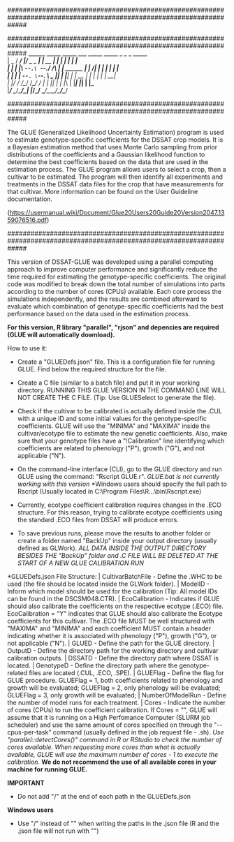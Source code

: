 #####################################################################################################################

#####################################################################################################################
                        ______  _____ _____  ___ _____            _____  _     _   _ _____                       
                        |  _  \/  ___/  ___|/ _ \_   _|          |  __ \| |   | | | |  ___|                      
                        | | | |\ `--.\ `--./ /_\ \| |    ______  | |  \/| |   | | | | |__                        
                        | | | | `--. \`--. \  _  || |   |______| | | __ | |   | | | |  __|                       
                        | |/ / /\__/ /\__/ / | | || |            | |_\ \| |___| |_| | |___                       
                        |___/  \____/\____/\_| |_/\_/             \____/\_____/\___/\____/                       
                                    
#####################################################################################################################

The GLUE (Generalized Likelihood Uncertainty Estimation) program is used to estimate genotype-specific coefficients 
for the DSSAT crop models. It is a Bayesian estimation method that uses Monte Carlo sampling from prior distributions 
of the coefficients and a Gaussian likelihood function to determine the best coefficients based on the data that are 
used in the estimation process. The GLUE program allows users to select a crop, then a cultivar to be estimated. The 
program will then identify all experiments and treatments in the DSSAT data files for the crop that have measurements 
for that cultivar. More information can be found on the User Guideline documentation.

(https://usermanual.wiki/Document/Glue20Users20Guide20Version2047.1359076516.pdf)

#####################################################################################################################

This version of DSSAT-GLUE was developed using a parallel computing approach to improve computer performance and 
significantly reduce the time required for estimating the genotype-specific coefficients. The original code was 
modified to break down the total number of simulations into parts according to the number of cores (CPUs) available.
Each core process the simulations independently, and the results are combined afterward to evaluate which
combination of genotype-specific coefficients had the best performance based on the data used in the estimation 
process.

**For this version, R library "parallel", "rjson" and depencies are required (GLUE will automatically download).**

How to use it:

- Create a "GLUEDefs.json" file. This is a configuration file for running GLUE. Find below the required structure 
  for the file.

- Create a C file (similar to a batch file) and put it in your working directory. 
  RUNNING THIS GLUE VERSION IN THE COMMAND LINE WILL NOT CREATE THE C FILE. (Tip: Use GLUESelect to generate the file).

- Check if the cultivar to be calibrated is actually defined inside the .CUL with a unique ID and some initial values
  for the genotype-specific coefficients. GLUE will use the "MINIMA" and "MAXIMA" inside the cultivar/ecotype file to 
  estimate the new genetic coefficients. Also, make sure that your genotype files have a "!Calibration" line 
  identifying which coefficients are related to phenology ("P"), growth ("G"), and not applicable ("N").
  
- On the command-line interface (CLI), go to the GLUE directory and run GLUE using the command: "Rscript GLUE.r". 
  *GLUE.bat is not currently working with this version*
  *Windows users should specify the full path to Rscript (Usually located in C:\Program Files\R\...\bin\Rscript.exe)

- Currently, ecotype coefficient calibration requires changes in the .ECO structure. For this reason, trying to 
  calibrate ecotype coefficients using the standard .ECO files from DSSAT will produce errors.
  
- To save previous runs, please move the results to another folder or create a folder named "BackUp" inside your output 
  directory (usually defined as GLWork).
  *ALL DATA INSIDE THE OUTPUT DIRECTORY BESIDES THE "BackUp" folder and .C FILE WILL BE DELETED AT THE START OF A NEW
  GLUE CALIBRATION RUN*

*GLUEDefs.json File Structure:
 | CultivarBatchFile - Define the .WHC to be used (the file should be located inside the GLWork folder).
 | ModelID - Inform which model should be used for the calibration (Tip: All model IDs can be found in the DSCSM048.CTR).
 | EcoCalibration - Indicates if GLUE should also calibrate the coefficients on the respective ecotype (.ECO) file. 
                    EcoCalibration = "Y" indicates that GLUE should also calibrate the Ecotype coefficients for this 
                    cultivar. The .ECO file MUST be well structured with "MAXIMA" and "MINIMA" and each coefficient
                    MUST contain a header indicating whether it is associated with phenology ("P"), growth ("G"), or 
                    not applicable ("N").
 | GLUED - Define the path for the GLUE directory.
 | OutputD - Define the directory path for the working directory and cultivar calibration outputs.
 | DSSATD - Define the directory path where DSSAT is located.
 | GenotypeD - Define the directory path where the genotype-related files are located (.CUL, .ECO, .SPE).
 | GLUEFlag - Define the flag for GLUE procedure. 
              GLUEFlag = 1, both coefficients related to phenology and growth will be evaluated; 
              GLUEFlag = 2, only phenology will be evaluated; 
              GLUEFlag = 3, only growth will be evaluated;
 | NumberOfModelRun - Define the number of model runs for each treatment.
 | Cores - Indicate the number of cores (CPUs) to run the coefficient calibration. If Cores = "", GLUE will assume 
           that it is running on a High Perfomance Computer (SLURM job scheduler) and use the same amount of cores
           specified on through the "--cpus-per-task" command (usually defined in the job request file - .sh).
           *Use "parallel::detectCores()" command in R or RStudio to check the number of cores available. When 
           requesting more cores than what is actually available, GLUE will use the maximum number of cores - 1 to
           execute the calibration.*
           **We do not recommend the use of all available cores in your machine for running GLUE.**

  **IMPORTANT**
  - Do not add "/" at the end of each path in the GLUEDefs.json

  **Windows users**
  - Use "/" instead of "\" when writing the paths in the .json file (R and the .json file will not run with "\")